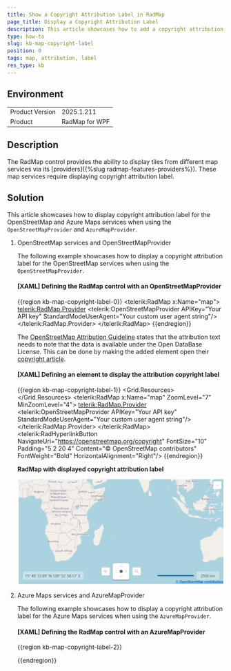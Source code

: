 ```yaml
---
title: Show a Copyright Attribution Label in RadMap
page_title: Display a Copyright Attribution Label
description: This article showcases how to add a copyright attribution label
type: how-to
slug: kb-map-copyright-label
position: 0
tags: map, attribution, label
res_type: kb
---
```


## Environment
<table>
    <tbody>
        <tr>
	    	<td>Product Version</td>
	    	<td>2025.1.211</td>
	    </tr>
	    <tr>
	    	<td>Product</td>
	    	<td>RadMap for WPF</td>
	    </tr>
    </tbody>
</table>

## Description

The RadMap control provides the ability to display tiles from different map services via its [providers]({%slug radmap-features-providers%}). These map services require displaying copyright attribution label.

## Solution

This article showcases how to display copyright attribution label for the OpenStreetMap and Azure Maps services when using the `OpenStreetMapProvider` and `AzureMapProvider`.

1. OpenStreetMap services and OpenStreetMapProvider

    The following example showcases how to display a copyright attribution label for the OpenStreetMap services when using the `OpenStreetMapProvider`.

    #### __[XAML] Defining the RadMap control with an OpenStreetMapProvider__
    {{region kb-map-copyright-label-0}}
        <Grid>
            <telerik:RadMap x:Name="map">
                <telerik:RadMap.Provider>
                    <telerik:OpenStreetMapProvider APIKey="Your API key" StandardModeUserAgent="Your custom user agent string"/>
                </telerik:RadMap.Provider>
            </telerik:RadMap>
        </Grid>
    {{endregion}}
    
    The [OpenStreetMap Attribution Guideline](https://osmfoundation.org/wiki/Licence/Attribution_Guidelines) states that the attribution text needs to note that the data is available under the Open DataBase License. This can be done by making the added element open their [copyright article](https://openstreetmap.org/copyright). 

    #### __[XAML] Defining an element to display the attribution copyright label__
    {{region kb-map-copyright-label-1}}
        <Grid>
            <Grid.Resources>
                <Style TargetType="telerik:MapScale">
                    <Setter Property="Margin" Value="0 8 20 40" />
                </Style>
            </Grid.Resources>
            <telerik:RadMap x:Name="map"
                            ZoomLevel="7" 
                            MinZoomLevel="4">
                <telerik:RadMap.Provider>
                    <telerik:OpenStreetMapProvider APIKey="Your API key" StandardModeUserAgent="Your custom user agent string"/>
                </telerik:RadMap.Provider>
            </telerik:RadMap>
            <Grid x:Name="CopyrightContainer" VerticalAlignment="Bottom" HorizontalAlignment="Right">
                <telerik:RadHyperlinkButton NavigateUri="https://openstreetmap.org/copyright"
                                            FontSize="10"
                                            Padding="5 2 20 4"
                                            Content="© OpenStreetMap contributors" 
                                            FontWeight="Bold"
                                            HorizontalAlignment="Right"/>
            </Grid>
        </Grid>
    {{endregion}}

    __RadMap with displayed copyright attribution label__

    ![RadMap with displayed copyright attribution label](images/kb-map-copyright-label-0.png)

2. Azure Maps services and AzureMapProvider

    The following example showcases how to display a copyright attribution label for the Azure Maps services when using the `AzureMapProvider`.

    #### __[XAML] Defining the RadMap control with an AzureMapProvider__
    {{region kb-map-copyright-label-2}}

    {{endregion}}